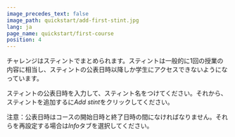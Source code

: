 ```yaml
---
image_precedes_text: false
image_path: quickstart/add-first-stint.jpg
lang: ja
page_name: quickstart/first-course
position: 4
---
```


チャレンジはスティントでまとめられます。スティントは一般的に1回の授業の内容に相当し、スティントの公表日時以降しか学生にアクセスできないようになっています。

スティントの公表日時を入力して、スティント名をつけてください。それから、スティントを追加するに*Add stint*をクリックしてください。

注意：公表日時はコースの開始日時と終了日時の間になければなりません。それらを再設定する場合は*Info*タブを選択してください。
